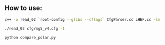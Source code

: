 ## How to use:
```bash
c++ -o read_02 `root-config --glibs --cflags` CfgParser.cc LHEF.cc -lm read_02.cpp

./read_02 cfg/mg5_v4.cfg -1

python compare_polar.py
```